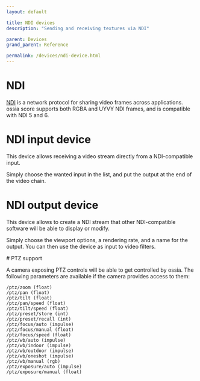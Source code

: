 ```yaml
---
layout: default

title: NDI devices
description: "Sending and receiving textures via NDI"

parent: Devices
grand_parent: Reference

permalink: /devices/ndi-device.html
---
```


# NDI

[NDI](https://ndi.video/) is a network protocol for sharing video frames across applications. 
ossia score supports both RGBA and UYVY NDI frames, and is compatible with NDI 5 and 6.

# NDI input device

This device allows receiving a video stream directly from a NDI-compatible input.

Simply choose the wanted input in the list, and put the output at the end of the video chain.

# NDI output device

This device allows to create a NDI stream that other NDI-compatible software will be able to display or modify.

Simply choose the viewport options, a rendering rate, and a name for the output. You can then use the device as input to video filters.

# PTZ support

A camera exposing PTZ controls will be able to get controlled by ossia. 
The following parameters are available if the camera provides access to them: 

```
/ptz/zoom (float)
/ptz/pan (float)
/ptz/tilt (float)
/ptz/pan/speed (float)
/ptz/tilt/speed (float)
/ptz/preset/store (int)
/ptz/preset/recall (int)
/ptz/focus/auto (impulse)
/ptz/focus/manual (float)
/ptz/focus/speed (float)
/ptz/wb/auto (impulse)
/ptz/wb/indoor (impulse)
/ptz/wb/outdoor (impulse)
/ptz/wb/oneshot (impulse)
/ptz/wb/manual (rgb)
/ptz/exposure/auto (impulse)
/ptz/exposure/manual (float)
```
